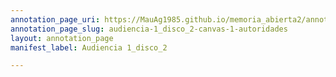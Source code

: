 ```yaml
---
annotation_page_uri: https://MauAg1985.github.io/memoria_abierta2/annotations/audiencia-1_disco_2-canvas-1-autoridades.json
annotation_page_slug: audiencia-1_disco_2-canvas-1-autoridades
layout: annotation_page
manifest_label: Audiencia 1_disco_2

---
```

